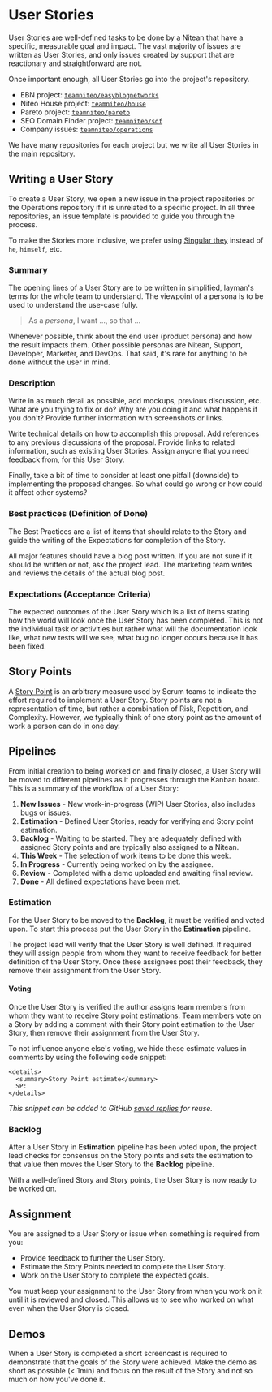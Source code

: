 # User Stories

User Stories are well-defined tasks to be done by a Nitean that have a specific, measurable goal and impact. The vast majority of issues are written as User Stories, and only issues created by support that are reactionary and straightforward are not.

Once important enough, all User Stories go into the project's repository.
- EBN project: [`teamniteo/easyblognetworks`](https://github.com/teamniteo/easyblognetworks/)
- Niteo House project: [`teamniteo/house`](https://github.com/teamniteo/house/)
- Pareto project: [`teamniteo/pareto`](https://github.com/teamniteo/pareto/)
- SEO Domain Finder project: [`teamniteo/sdf`](https://github.com/teamniteo/sdf/)
- Company issues: [`teamniteo/operations`](https://github.com/teamniteo/ops/)

We have many repositories for each project but we write all User Stories in the main repository.

## Writing a User Story

To create a User Story, we open a new issue in the project repositories or the Operations repository if it is unrelated to a specific project. In all three repositories, an issue template is provided to guide you through the process.

To make the Stories more inclusive, we prefer using [Singular they](https://en.wikipedia.org/wiki/Singular_they) instead of `he`, `himself`, etc.

### Summary

The opening lines of a User Story are to be written in simplified, layman's terms for the whole team to understand. The viewpoint of a persona is to be used to understand the use-case fully.

 > As a *persona*, I want ..., so that ...

Whenever possible, think about the end user (product persona) and how the result impacts them. Other possible personas are Nitean, Support, Developer, Marketer, and DevOps. That said, it's rare for anything to be done without the user in mind.

### Description

Write in as much detail as possible, add mockups, previous discussion, etc. What are you trying to fix or do? Why are you doing it and what happens if you don't? Provide further information with screenshots or links.

Write technical details on how to accomplish this proposal. Add references to any previous discussions of the proposal. Provide links to related information, such as existing User Stories. Assign anyone that you need feedback from, for this User Story.

Finally, take a bit of time to consider at least one pitfall (downside) to implementing the proposed changes. So what could go wrong or how could it affect other systems?

### Best practices (Definition of Done)

The Best Practices are a list of items that should relate to the Story and guide the writing of the Expectations for completion of the Story.

All major features should have a blog post written. If you are not sure if it should be written or not, ask the project lead. The marketing team writes and reviews the details of the actual blog post.

### Expectations (Acceptance Criteria)

The expected outcomes of the User Story which is a list of items stating how the world will look once the User Story has been completed. This is not the individual task or activities but rather what will the documentation look like, what new tests will we see, what bug no longer occurs because it has been fixed.

## Story Points

A [Story Point](https://agilefaq.wordpress.com/2007/11/13/what-is-a-story-point/) is an arbitrary measure used by Scrum teams to indicate the effort required to implement a User Story. Story points are not a representation of time, but rather a combination of Risk, Repetition, and Complexity. However, we typically think of one story point as the amount of work a person can do in one day.

## Pipelines

From initial creation to being worked on and finally closed, a User Story will be moved to different pipelines as it progresses through the Kanban board. This is a summary of the workflow of a User Story:

1. **New Issues** - New work-in-progress (WIP) User Stories, also includes bugs or issues.
1. **Estimation** - Defined User Stories, ready for verifying and Story point estimation.
1. **Backlog** - Waiting to be started. They are adequately defined with assigned Story points and are typically also assigned to a Nitean.
1. **This Week** - The selection of work items to be done this week.
1. **In Progress** - Currently being worked on by the assignee.
1. **Review** - Completed with a demo uploaded and awaiting final review.
1. **Done** - All defined expectations have been met.

### Estimation

For the User Story to be moved to the **Backlog**, it must be verified and voted upon. To start this process put the User Story in the **Estimation** pipeline.

The project lead will verify that the User Story is well defined. If required they will assign people from whom they want to receive feedback for better definition of the User Story. Once these assignees post their feedback, they remove their assignment from the User Story.

#### Voting

Once the User Story is verified the author assigns team members from whom they want to receive Story point estimations. Team members vote on a Story by adding a comment with their Story point estimation to the User Story, then remove their assignment from the User Story.

To not influence anyone else's voting, we hide these estimate values in comments by using the following code snippet:

```
<details>
  <summary>Story Point estimate</summary>
  SP:
</details>
```

*This snippet can be added to GitHub [saved replies](https://github.com/settings/replies) for reuse.*

### Backlog

After a User Story in **Estimation** pipeline has been voted upon, the project lead checks for consensus on the Story points and sets the estimation to that value then moves the User Story to the **Backlog** pipeline.

With a well-defined Story and Story points, the User Story is now ready to be worked on.


## Assignment

You are assigned to a User Story or issue when something is required from you:

- Provide feedback to further the User Story.
- Estimate the Story Points needed to complete the User Story.
- Work on the User Story to complete the expected goals.

You must keep your assignment to the User Story from when you work on it until it is reviewed and closed. This allows us to see who worked on what even when the User Story is closed.

## Demos

When a User Story is completed a short screencast is required to demonstrate that the goals of the Story were achieved. Make the demo as short as possible (< 1min) and focus on the result of the Story and not so much on how you've done it.
